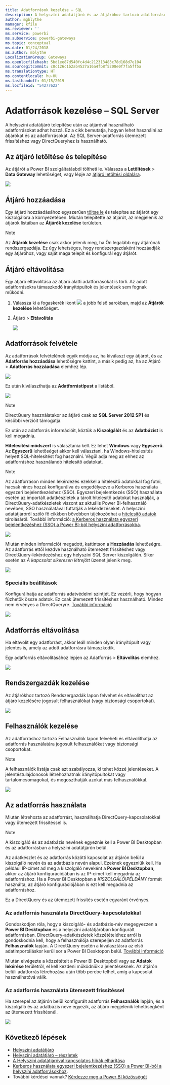 ```yaml
---
title: Adatforrások kezelése – SQL
description: A helyszíni adatátjáró és az átjáróhoz tartozó adatforrások kezelésének módja.
author: mgblythe
manager: kfile
ms.reviewer: ''
ms.service: powerbi
ms.subservice: powerbi-gateways
ms.topic: conceptual
ms.date: 01/24/2018
ms.author: mblythe
LocalizationGroup: Gateways
ms.openlocfilehash: 5bd1ee87d540fc4d4c212313483c78d168d7e104
ms.sourcegitcommit: c8c126c1b2ab4527a16a4fb8f5208e0f7fa5ff5a
ms.translationtype: HT
ms.contentlocale: hu-HU
ms.lasthandoff: 01/15/2019
ms.locfileid: "54277622"
---
```

# <a name="manage-your-data-source---sql-server"></a>Adatforrások kezelése – SQL Server
A helyszíni adatátjáró telepítése után az átjáróval használható adatforrásokat adhat hozzá. Ez a cikk bemutatja, hogyan lehet használni az átjárókat és az adatforrásokat. Az SQL Server-adatforrás ütemezett frissítéshez vagy DirectQueryhez is használható.

## <a name="download-and-install-the-gateway"></a>Az átjáró letöltése és telepítése
Az átjárót a Power BI szolgáltatásból töltheti le. Válassza a **Letöltések** > **Data Gateway** lehetőséget, vagy lépje az [átjáró letöltési oldalára](https://go.microsoft.com/fwlink/?LinkId=698861).

![](media/service-gateway-enterprise-manage-sql/powerbi-download-data-gateway.png)

## <a name="add-a-gateway"></a>Átjáró hozzáadása
Egy átjáró hozzáadásához egyszerűen [töltse le](https://go.microsoft.com/fwlink/?LinkId=698861) és telepítse az átjárót egy kiszolgálóra a környezetében. Miután telepítette az átjárót, az megjelenik az átjárók listáiban az **Átjárók kezelése** területen.

> [!NOTE]
> Az **Átjárók kezelése** csak akkor jelenik meg, ha Ön legalább egy átjárónak rendszergazdája. Ez úgy lehetséges, hogy rendszergazdaként hozzáadják egy átjáróhoz, vagy saját maga telepít és konfigurál egy átjárót.
> 
> 

## <a name="remove-a-gateway"></a>Átjáró eltávolítása
Egy átjáró eltávolítása az átjáró alatti adatforrásokat is törli.  Az adott adatforrásokra támaszkodó irányítópultok és jelentések sem fognak működni.

1. Válassza ki a fogaskerék ikont ![](media/service-gateway-enterprise-manage-sql/pbi_gearicon.png) a jobb felső sarokban, majd az **Átjárók kezelése** lehetőséget.
2. Átjáró > **Eltávolítás**
   
   ![](media/service-gateway-enterprise-manage-sql/datasourcesettings7.png)

## <a name="add-a-data-source"></a>Adatforrások felvétele
Az adatforrások felvételének egyik módja az, ha kiválaszt egy átjárót, és az **Adatforrás hozzáadása** lehetőségre kattint, a másik pedig az, ha az Átjáró > **Adatforrás hozzáadása** elemhez lép.

![](media/service-gateway-enterprise-manage-sql/datasourcesettings1.png)

Ez után kiválaszthatja az **Adatforrástípust** a listából.

![](media/service-gateway-enterprise-manage-sql/datasourcesettings2.png)

> [!NOTE]
> DirectQuery használatakor az átjáró csak az **SQL Server 2012 SP1** és későbbi verzióit támogatja.
> 
> 

Ez után az adatforrás információit, köztük a **Kiszolgálót** és az **Adatbázist** is kell megadnia.  

**Hitelesítési módszert** is választania kell.  Ez lehet **Windows** vagy **Egyszerű**.  Az **Egyszerű** lehetőséget akkor kell választani, ha Windows-hitelesítés helyett SQL-hitelesítést fog használni. Végül adja meg az ehhez az adatforráshoz használandó hitelesítő adatokat.

> [!NOTE]
> Az adatforráson minden lekérdezés ezekkel a hitelesítő adatokkal fog futni, hacsak nincs hozzá konfigurálva és engedélyezve a Kerberos használata egyszeri bejelentkezéshez (SSO). Egyszeri bejelentkezés (SSO) használata esetén az importált adatkészletek a tárolt hitelesítő adatokat használják, a DirectQuery-adatkészletek viszont az aktuális Power BI-felhasználó nevében, SSO használatával futtatják a lekérdezéseket. A helyszíni adatátjáróról szóló fő cikkben bővebben tájékozódhat a [hitelesítő adatok](service-gateway-onprem.md#credentials) tárolásáról. További információ: [a Kerberos használata egyszeri bejelentkezéshez (SSO) a Power BI-ból helyszíni adatforrásokba](service-gateway-sso-kerberos.md).
> 
> 

![](media/service-gateway-enterprise-manage-sql/datasourcesettings3.png)

Miután minden információt megadott, kattintson a **Hozzáadás** lehetőségre.  Az adatforrás ettől kezdve használható ütemezett frissítéshez vagy DirectQuery-lekérdezéshez egy helyszíni SQL Server kiszolgálón. Siker esetén az *A kapcsolat sikeresen létrejött* üzenet jelenik meg.

![](media/service-gateway-enterprise-manage-sql/datasourcesettings4.png)

### <a name="advanced-settings"></a>Speciális beállítások
Konfigurálhatja az adatforrás adatvédelmi szintjét. Ez vezérli, hogy hogyan fűzhetők össze adatok. Ez csak ütemezett frissítéshez használható. Mindez nem érvényes a DirectQueryre. [További információ](https://support.office.com/article/Privacy-levels-Power-Query-CC3EDE4D-359E-4B28-BC72-9BEE7900B540)

![](media/service-gateway-enterprise-manage-sql/datasourcesettings9.png)

## <a name="remove-a-data-source"></a>Adatforrás eltávolítása
Ha eltávolít egy adatforrást, akkor leáll minden olyan irányítópult vagy jelentés is, amely az adott adatforrásra támaszkodik.  

Egy adatforrás eltávolításához lépjen az Adatforrás > **Eltávolítás** elemhez.

![](media/service-gateway-enterprise-manage-sql/datasourcesettings6.png)

## <a name="manage-administrators"></a>Rendszergazdák kezelése
Az átjárókhoz tartozó Rendszergazdák lapon felvehet és eltávolíthat az átjáró kezelésére jogosult felhasználókat (vagy biztonsági csoportokat).

![](media/service-gateway-enterprise-manage-sql/datasourcesettings8.png)

## <a name="manage-users"></a>Felhasználók kezelése
Az adatforráshoz tartozó Felhasználók lapon felveheti és eltávolíthatja az adatforrás használatára jogosult felhasználókat vagy biztonsági csoportokat.

> [!NOTE]
> A felhasználók listája csak azt szabályozza, ki tehet közzé jelentéseket. A jelentéstulajdonosok létrehozhatnak irányítópultokat vagy tartalomcsomagokat, és megoszthatják azokat más felhasználókkal.
> 
> 

![](media/service-gateway-enterprise-manage-sql/datasourcesettings5.png)

## <a name="using-the-data-source"></a>Az adatforrás használata
Miután létrehozta az adatforrást, használhatja DirectQuery-kapcsolatokkal vagy ütemezett frissítéssel is.

> [!NOTE]
> A kiszolgáló és az adatbázis nevének egyeznie kell a Power BI Desktopban és az adatforrásban a helyszíni adatátjárón belül.
> 
> 

Az adatkészlet és az adatforrás közötti kapcsolat az átjárón belül a kiszolgáló nevén és az adatbázis nevén alapul. Ezeknek egyezniük kell. Ha például IP-címet ad meg a kiszolgáló neveként a **Power BI Desktopban**, akkor az átjáró konfigurációjában is az IP-címet kell megadnia az adatforráshoz. Ha a Power BI Desktopban a *KISZOLGÁLÓ\PÉLDÁNY* formát használta, az átjáró konfigurációjában is ezt kell megadnia az adatforráshoz.

Ez a DirectQuery és az ütemezett frissítés esetén egyaránt érvényes.

### <a name="using-the-data-source-with-directquery-connections"></a>Az adatforrás használata DirectQuery-kapcsolatokkal
Gondoskodjon róla, hogy a kiszolgáló- és adatbázis-név megegyezzen a **Power BI Desktopban** és a helyszíni adatátjáróban konfigurált adatforrásban. DirectQuery-adatkészletek közzétételéhez arról is gondoskodnia kell, hogy a felhasználója szerepeljen az adatforrás **Felhasználók** lapján. A DirectQuery esetén a kiválasztásra az első adatimportáláskor kerül sor a Power BI Desktopon belül. [További információ](desktop-use-directquery.md)

Miután elvégezte a közzétételt a Power BI Desktopból vagy az **Adatok lekérése** területről, el kell kezdeni működniük a jelentéseknek. Az átjárón belüli adatforrás létrehozása után több percbe telhet, amíg a kapcsolat használhatóvá válik.

### <a name="using-the-data-source-with-scheduled-refresh"></a>Az adatforrás használata ütemezett frissítéssel
Ha szerepel az átjárón belül konfigurált adatforrás **Felhasználók** lapján, és a kiszolgáló és az adatbázis neve egyezik, az átjáró megjelenik lehetőségként az ütemezett frissítésnél.

![](media/service-gateway-enterprise-manage-sql/powerbi-gateway-enterprise-schedule-refresh.png)

## <a name="next-steps"></a>Következő lépések
* [Helyszíni adatátjáró](service-gateway-onprem.md)  
* [Helyszíni adatátjáró – részletek](service-gateway-onprem-indepth.md)  
* [A Helyszíni adatátjáróval kapcsolatos hibák elhárítása](service-gateway-onprem-tshoot.md)
* [Kerberos használata egyszeri bejelentkezéshez (SSO) a Power BI-ból a helyszíni adatforrásokhoz](service-gateway-sso-kerberos.md). 
* További kérdései vannak? [Kérdezze meg a Power BI közösségét](http://community.powerbi.com/)

